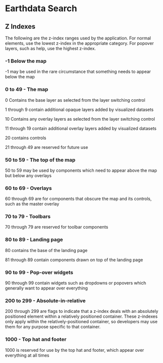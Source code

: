 Earthdata Search
================

Z Indexes
---------

The following are the z-index ranges used by the application.  For normal elements, use the lowest z-index
in the appropriate category.  For popover layers, such as help, use the highest z-index.

### -1 Below the map

-1 may be used in the rare circumstance that something needs to appear below the map

### 0 to 49 - The map

0 Contains the base layer as selected from the layer switching control

1 through 9 contain additional opaque layers added by visualized datasets

10 Contains any overlay layers as selected from the layer switching control

11 through 19 contain additional overlay layers added by visualized datasets

20 contains controls

21 through 49 are reserved for future use

### 50 to 59 - The top of the map

50 to 59 may be used by components which need to appear above the map but below any overlays

### 60 to 69 - Overlays

60 through 69 are for components that obscure the map and its controls, such as the master overlay

### 70 to 79 - Toolbars

70 through 79 are reserved for toolbar components

### 80 to 89 - Landing page

80 contains the base of the landing page

81 through 89 contain components drawn on top of the landing page

### 90 to 99 - Pop-over widgets

90 through 99 contain widgets such as dropdowns or popovers which generally want to appear over everything

### 200 to 299 - Absolute-in-relative

200 through 299 are flags to indicate that a z-index deals with an absolutely positioned element within a
relatively positioned container.  These z-indexes only apply within the relatively-positioned container, so
developers may use them for any purpose specific to that container.

### 1000 - Top hat and footer

1000 is reserved for use by the top hat and footer, which appear over everything at all times